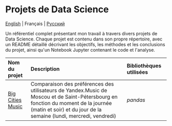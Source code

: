 # Projets de Data Science

[English](README.md) | Français | [Русский](README_RU.md)

Un référentiel complet présentant mon travail à travers divers projets de Data Science. Chaque projet est contenu dans son propre répertoire, avec un README détaillé décrivant les objectifs, les méthodes et les conclusions du projet, ainsi qu'un Notebook Jupyter contenant le code et l'analyse.

| Nom du projet                         | Description                                                                                                                                                                                                                                                       | Bibliothèques utilisées | 
|:-------------------------------------|:------------------------------------------------------------------------------------------------------------------------------------------------------------------------------------------------------------------------------------------------------------------|:------------------------|
| [Big Cities Music](./1-big-city-music) | Comparaison des préférences des utilisateurs de Yandex.Music de Moscou et de Saint-Pétersbourg en fonction du moment de la journée (matin et soir) et du jour de la semaine (lundi, mercredi, vendredi)                                                           | *pandas*                |

